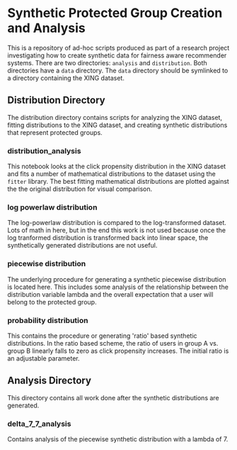 # Synthetic Protected Group Creation and Analysis

This is a repository of ad-hoc scripts produced as part of a research project
investigating how to create synthetic data for fairness aware recommender
systems.  There are two directories: `analysis` and `distribution`.  Both
directories have a `data` directory.  The `data` directory should be
symlinked to a directory containing the XING dataset.

## Distribution Directory

The distribution directory contains scripts for analyzing the XING dataset,
fitting distributions to the XING dataset, and creating synthetic distributions
that represent protected groups.

### distribution_analysis

This notebook looks at the click propensity distribution in the XING dataset and
fits a number of mathematical distributions to the dataset using the `fitter`
library.  The best fitting mathematical distributions are plotted against the
the original distribution for visual comparison.

### log powerlaw distribution

The log-powerlaw distribution is compared to the log-transformed dataset.
Lots of math in here, but in the end this work is not used because once the
log tranformed distribution is transformed back into linear space, the
synthetically generated distributions are not useful.

### piecewise distribution

The underlying procedure for generating a synthetic piecewise distribution is
located here.  This includes some analysis of the relationship between the
distribution variable lambda and the overall expectation that a user will belong
to the protected group.

### probability distribution

This contains the procedure or generating 'ratio' based synthetic distributions.
In the ratio based scheme, the ratio of users in group A vs. group B linearly
falls to zero as click propensity increases.  The initial ratio is an adjustable
parameter.

## Analysis Directory

This directory contains all work done after the synthetic distributions are
generated.

### delta_7_7_analysis

Contains analysis of the piecewise synthetic distribution with a lambda of 7.

